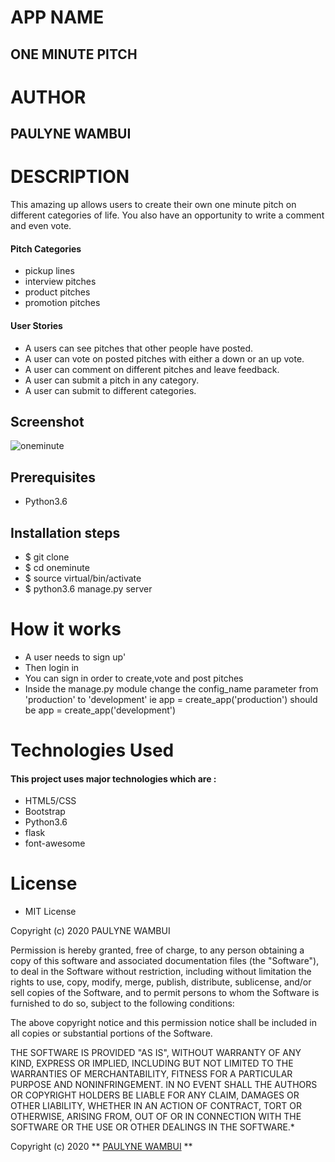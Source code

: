 # APP NAME

## ONE MINUTE PITCH

# AUTHOR

## PAULYNE WAMBUI

# DESCRIPTION

This amazing up allows users to create their own one minute pitch on different categories of life. You also have an opportunity to write a comment and even vote.

#### Pitch Categories
* pickup lines
* interview pitches
* product pitches
* promotion pitches

#### User Stories


* A users can see pitches that other people have posted.
* A user can vote on posted pitches with either a down or an up vote.
* A user can comment on different pitches and leave feedback.
* A user can submit a pitch in any category.
* A user can submit to different categories.

## Screenshot
![oneminute](https://user-images.githubusercontent.com/69419673/97413203-8ae0e680-1913-11eb-9362-cecaa0355c60.png)


## Prerequisites
* Python3.6

## Installation steps 
* $ git clone 
* $ cd oneminute
* $ source virtual/bin/activate
* $ python3.6 manage.py server

# How it works

* A user needs to sign up'
* Then login in
* You can sign in order to create,vote and post pitches 
* Inside the manage.py module change the config_name parameter from 'production' to 'development' ie app = create_app('production') should be app = create_app('development')

# Technologies Used

#### This project uses major technologies which are :
* HTML5/CSS 
* Bootstrap 
* Python3.6
* flask
* font-awesome

# License

* MIT License

Copyright (c) 2020 PAULYNE WAMBUI



Permission is hereby granted, free of charge, to any person obtaining a copy
of this software and associated documentation files (the "Software"), to deal
in the Software without restriction, including without limitation the rights
to use, copy, modify, merge, publish, distribute, sublicense, and/or sell
copies of the Software, and to permit persons to whom the Software is
furnished to do so, subject to the following conditions:

The above copyright notice and this permission notice shall be included in all
copies or substantial portions of the Software.

THE SOFTWARE IS PROVIDED "AS IS", WITHOUT WARRANTY OF ANY KIND, EXPRESS OR
IMPLIED, INCLUDING BUT NOT LIMITED TO THE WARRANTIES OF MERCHANTABILITY,
FITNESS FOR A PARTICULAR PURPOSE AND NONINFRINGEMENT. IN NO EVENT SHALL THE
AUTHORS OR COPYRIGHT HOLDERS BE LIABLE FOR ANY CLAIM, DAMAGES OR OTHER
LIABILITY, WHETHER IN AN ACTION OF CONTRACT, TORT OR OTHERWISE, ARISING FROM,
OUT OF OR IN CONNECTION WITH THE SOFTWARE OR THE USE OR OTHER DEALINGS IN THE
SOFTWARE.*

Copyright (c) 2020 ** [PAULYNE WAMBUI]() ** 